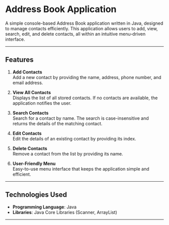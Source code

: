 # Address Book Application

A simple console-based Address Book application written in Java, designed to manage contacts efficiently. This application allows users to add, view, search, edit, and delete contacts, all within an intuitive menu-driven interface.

---

## Features

1. **Add Contacts**  
   Add a new contact by providing the name, address, phone number, and email address.

2. **View All Contacts**  
   Displays the list of all stored contacts. If no contacts are available, the application notifies the user.

3. **Search Contacts**  
   Search for a contact by name. The search is case-insensitive and returns the details of the matching contact.

4. **Edit Contacts**  
   Edit the details of an existing contact by providing its index.

5. **Delete Contacts**  
   Remove a contact from the list by providing its name.

6. **User-Friendly Menu**  
   Easy-to-use menu interface that keeps the application simple and efficient.

---

## Technologies Used

- **Programming Language**: Java  
- **Libraries**: Java Core Libraries (Scanner, ArrayList)

---
